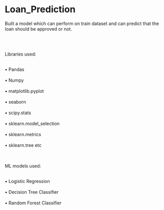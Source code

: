 # Loan_Prediction

Built a model which can perform on train dataset and can predict that the loan should be approved or not.

<br></br>

Libraries used:

<br>•	Pandas</br>
<br>•	Numpy</br>
<br>•	matplotlib.pyplot</br>
<br>•	seaborn</br>
<br>•	scipy.stats</br>
<br>•	sklearn.model_selection</br>
<br>•	sklearn.metrics</br>
<br>•	sklearn.tree etc</br>
<br></br>


ML models used:

<br>•	Logistic Regression</br>
<br>•	Decision Tree Classifier</br>
<br>•	Random Forest Classifier</br>
